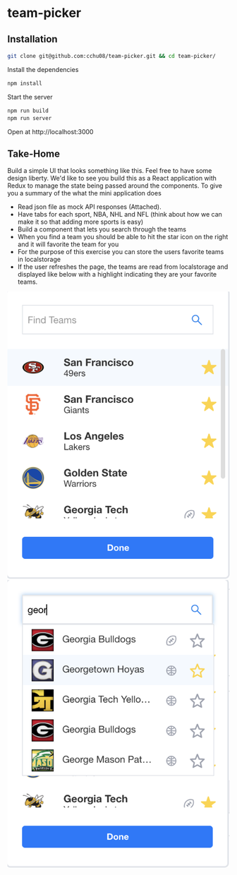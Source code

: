 # team-picker

Installation
------------
```bash
git clone git@github.com:cchu08/team-picker.git && cd team-picker/
```

Install the dependencies

```bash
npm install
```

Start the server

```bash
npm run build
npm run server
```

Open at http://localhost:3000

Take-Home
------------

Build a simple UI that looks something like this. Feel free to have some design liberty. We'd like to see you build this as a React application with Redux to manage the state being passed around the components. To give you a summary of the what the mini application does

- Read json file as mock API responses (Attached).
- Have tabs for each sport, NBA, NHL and NFL (think about how we can make it so that adding more sports is easy)
- Build a component that lets you search through the teams
- When you find a team you should be able to hit the star icon on the right and it will favorite the team for you
- For the purpose of this exercise you can store the users favorite teams in localstorage
- If the user refreshes the page, the teams are read from localstorage and displayed like below with a highlight indicating they are your favorite teams.

![](teampicker1.png)
![](teampicker2.png)
